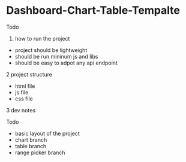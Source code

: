 # Dashboard-Chart-Table-Tempalte

Todo

1. how to run the project

* project should be lightweight 
* should be run mininum js and libs
* should be easy to adpot any api endpoint



2 project structure 

* html file
* js file
* css file



3 dev notes

Todo 
* basic layout of the project 
* chart branch
* table branch 
* range picker branch
